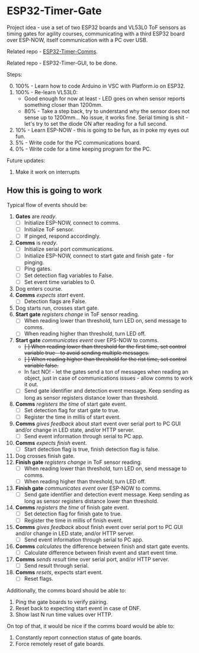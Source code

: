 # ESP32-Timer-Gate

Project idea - use a set of two ESP32 boards and VL53L0 ToF sensors as timing gates for agility courses, communicating with a third ESP32 board over ESP-NOW, itself communication with a PC over USB.

Related repo - [ESP32-Timer-Comms](https://github.com/pawel-0skill/ESP32-Timer-Comms).

Related repo - ESP32-Timer-GUI, to be done.

Steps:

0. 100% - Learn how to code Arduino in VSC with Platform.io on ESP32.
1. 100% - Re-learn VL53L0:
   - Good enough for now at least - LED goes on when sensor reports something closer than 1200mm.
   - 80% - Take a step back, try to understand why the sensor does not sense up to 1200mm...
     No issue, it works fine. Serial timing is shit - let's try to set the diode ON after reading for a full second.
2. 10% - Learn ESP-NOW - this is going to be fun, as in poke my eyes out fun.
3. 5% - Write code for the PC communications board.
4. 0% - Write code for a time keeping program for the PC.

Future updates:

1. Make it work on interrupts

## How this is going to work

Typical flow of events should be:

1. __Gates__ are _ready_.
   - [ ] Initialize ESP-NOW, connect to comms.
   - [ ] Initialize ToF sensor.
   - [ ] If pinged, respond accordingly.
2. __Comms__ is _ready_.
   - [ ] Initialize serial port communications.
   - [ ] Initialize ESP-NOW, connect to start gate and finish gate - for pinging.
   - [ ] Ping gates.
   - [ ] Set detection flag variables to False.
   - [ ] Set event time variables to 0.
3. Dog enters course.
4. __Comms__ _expects start_ event.
   - [ ] Detection flags are False.
5. Dog starts run, crosses start gate.
6. __Start gate__ _registers change_ in ToF sensor reading.
   - [ ] When reading lower than threshold, turn LED on, send message to comms.
   - [ ] When reading higher than threshold, turn LED off.
7. __Start gate__ _communicates event_ over EPS-NOW to comms.
   - ~~[ ] When reading lower than threshold for the first time, set control variable true - to avoid sending multiple messages.~~
   - ~~[ ] When reading higher than threshold for the rist time, set control variable false.~~
   - In fact NO! - let the gates send a ton of messages when reading an object, just in case of communications issues - allow comms to work it out.
   - [ ] Send gate identifier and detection event message. Keep sending as long as sensor registers distance lower than threshold.
8. __Comms__ _registers the time_ of start gate event.
   - [ ] Set detection flag for start gate to true.
   - [ ] Register the time in millis of start event.
9. __Comms__ _gives feedback_ about start event over serial port to PC GUI and/or change in LED state, and/or HTTP server.
   - [ ] Send event information through serial to PC app.
10. __Comms__ _expects finish_ event.
    - [ ] Start detection flag is true, finish detection flag is false.
11. Dog crosses finish gate.
12. __Finish gate__ _registers change_ in ToF sensor reading.
    - [ ] When reading lower than threshold, turn LED on, send message to comms.
    - [ ] When reading higher than threshold, turn LED off.
13. __Finish gate__ _communicates event_ over ESP-NOW to comms.
    - [ ] Send gate identifier and detection event message. Keep sending as long as sensor registers distance lower than threshold.
14. __Comms__ _registers the time_ of finish gate event.
    - [ ] Set detection flag for finish gate to true.
    - [ ] Register the time in millis of finish event.
15. __Comms__ _gives feedback_ about finish event over serial port to PC GUI and/or change in LED state, and/or HTTP server.
    - [ ] Send event information through serial to PC app.
16. __Comms__ _calculates_ the difference between finish and start gate events.
    - [ ] Calculate difference between finish event and start event time.
17. __Comms__ _sends result_ time over serial port, and/or HTTP server.
    - [ ] Send result through serial.
18. __Comms__ _resets_, expects start event.
    - [ ] Reset flags.

Additionally, the comms board should be able to:

1. Ping the gate boards to verify pairing.
2. Reset back to expecting start event in case of DNF.
3. Show last N run time values over HTTP.

On top of that, it would be nice if the comms board would be able to:

1. Constantly report connection status of gate boards.
2. Force remotely reset of gate boards.
